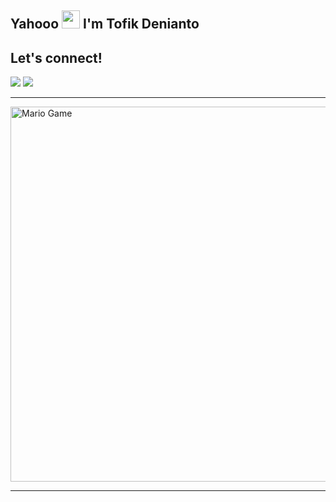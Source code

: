 ## Yahooo <img src="https://github.com/TheDudeThatCode/TheDudeThatCode/blob/master/Assets/Hi.gif" width="29px"> I'm Tofik Denianto

## Let's connect!
<p>
    <a href="https://t.me/tofik_dn" target="blank"><img src="https://img.shields.io/badge/@tofik_dn-30302f?style=flat&logo=telegram" /></a>
    <a href="https://www.instagram.com/tofik_dn" target="blank"><img src="https://img.shields.io/badge/@tofik_dn-30302f?style=flat&logo=instagram" /></a>
</p>

___

<img src="https://github.com/TheDudeThatCode/TheDudeThatCode/blob/master/Assets/Mario_Gameplay.gif" alt="Mario Game" width="600" />

___
